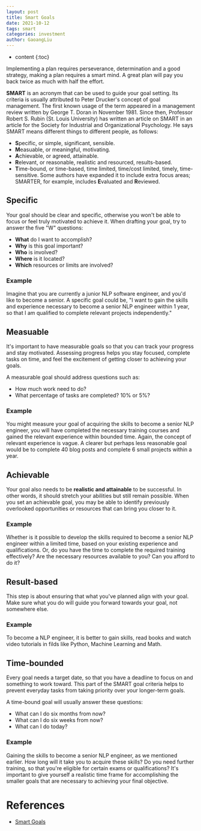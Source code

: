 ```yaml
---
layout: post
title: Smart Goals
date: 2021-10-12
tags: smart
categories: investment
author: GaoangLiu
---
```

* content
{:toc}


Implementing a plan requires perseverance, determination and a good strategy, making a plan requires a smart mind. A great plan will pay you back twice as much with half the effort.





**SMART** is an acronym that can be used to guide your goal setting.
Its criteria is usually attributed to Peter Drucker's concept of goal management. The first known usage of the term appeared in a management review written by George T. Doran in November 1981. Since then, Professor Robert S. Rubin (St. Louis University) has written an article on SMART in an article for the Society for Industrial and Organizational Psychology. He says SMART means different things to different people, as follows:

- **S**pecific, or simple, significant, sensible.
- **M**easuable, or meaningful, motivating.
- **A**chievable, or agreed, attainable.
- **R**elevant, or reasonable, realistic and resourced, results-based.
- **T**ime-bound, or time-based, time limited, time/cost limited, timely, time-sensitive.
Some authors have expanded it to include extra focus areas; SMARTER, for example, includes **E**valuated and **R**eviewed.

## Specific
Your goal should be clear and specific, otherwise you won't be able to focus or feel truly motivated to achieve it. When drafting your goal, try to answer the five "W" questions:

- **What** do I want to accomplish?
- **Why** is this goal important?
- **Who** is involved?
- **Where** is it located?
- **Which** resources or limits are involved?

### Example

Imagine that you are currently a junior NLP software engineer, and you'd like to become a senior. A specific goal could be, "I want to gain the skills and experience necessary to become a senior NLP engineer within 1 year, so that I am qualified to complete relevant projects independently."

## Measuable

It's important to have measurable goals so that you can track your progress and stay motivated. Assessing progress helps you stay focused, complete tasks on time, and feel the excitement of getting closer to achieving your goals.

A measurable goal should address questions such as:

- How much work need to do?
- What percentage of tasks are completed? 10% or 5%?

### Example

You might measure your goal of acquiring the skills to become a senior NLP engineer, you will have completed the necessary training courses and gained the relevant experience within bounded time. Again, the concept of relevant experience is vague. A clearer but perhaps less reasonable goal would be to complete 40 blog posts and complete 6 small projects within a year.

## Achievable
Your goal also needs to be **realistic and attainable** to be successful. In other words, it should stretch your abilities but still remain possible. When you set an achievable goal, you may be able to identify previously overlooked opportunities or resources that can bring you closer to it.

### Example
Whether is it possible to develop the skills required to become a senior NLP engineer within a limited time, based on your existing experience and qualifications. Or, do you have the time to complete the required training effectively? Are the necessary resources available to you? Can you afford to do it?


## Result-based
This step is about ensuring that what you've planned align with your goal. Make sure what you do will guide you forward towards your goal, not somewhere else. 

### Example
To become a NLP engineer, it is better to gain skills, read books and watch video tutorials in filds like Python, Machine Learning and Math.


## Time-bounded
Every goal needs a target date, so that you have a deadline to focus on and something to work toward. This part of the SMART goal criteria helps to prevent everyday tasks from taking priority over your longer-term goals.

A time-bound goal will usually answer these questions:
- What can I do six months from now?
- What can I do six weeks from now?
- What can I do today?

### Example
Gaining the skills to become a senior NLP engineer, as we mentioned earlier. How long will it take you to acquire these skills? Do you need further training, so that you're eligible for certain exams or qualifications? It's important to give yourself a realistic time frame for accomplishing the smaller goals that are necessary to achieving your final objective.


# References
- [Smart Goals](https://www.mindtools.com/pages/article/smart-goals.htm)

    